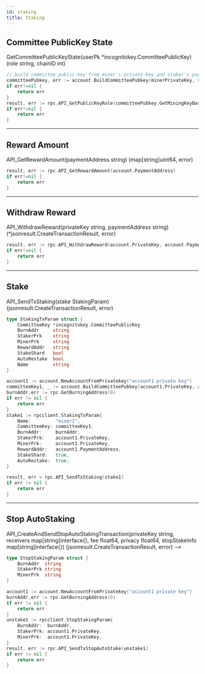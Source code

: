 ```yaml
---
id: staking
title: Staking
---
```


## Committee PublicKey State

GetCommitteePublicKeyState(userPk \*incognitokey.CommitteePublicKey) (role string, chainID int)

```go title="Example: get committee public-key state"
// build committee public-key from miner's private-key and staker's paymentAddress
committeePubkey, err := account.BuildCommitteePubkey(minerPrivateKey, stakerPaymentAddress)
if err!=nil {
    return err
}
result, err := rpc.API_GetPublicKeyRole(committeePubkey.GetMiningKeyBase58("bls"))
if err!=nil {
    return err
}
```

---

## Reward Amount

API_GetRewardAmount(paymentAddress string) (map[string]uint64, error)

```go
result, err := rpc.API_GetRewardAmount(account.PaymentAddress)
if err!=nil {
    return err
}
```

---

## Withdraw Reward

API_WithdrawReward(privateKey string, paymentAddress string) (\*jsonresult.CreateTransactionResult, error)

```go
result, err := rpc.API_WithdrawReward(account.PrivateKey, account.PaymentAddress)
if err!=nil {
    return err
}
```

---

## Stake

API_SendTxStaking(stake StakingParam) (jsonresult.CreateTransactionResult, error)

```go
type StakingTxParam struct {
	CommitteeKey *incognitokey.CommitteePublicKey
	BurnAddr     string
	StakerPrk    string
	MinerPrk     string
	RewardAddr   string
	StakeShard   bool
	AutoRestake  bool
	Name         string
}
```

```go title="Example: we use Genesis Account PRV to stake for account1(miner1) and reward will go to account1"
account1 := account.NewAccountFromPrivatekey("account1 private key")
committeeKey1, _ := account.BuildCommitteePubkey(account1.PrivateKey, account1.PaymentAddress)
burnAddr,err := rpc.GetBurningAddress(0)
if err != nil {
    return err
}
stake1 := rpcclient.StakingTxParam{
    Name:         "miner1",
    CommitteeKey: committeeKey1,
    BurnAddr:     burnAddr,
    StakerPrk:    account1.PrivateKey,
    MinerPrk:     account1.PrivateKey,
    RewardAddr:   account1.PaymentAddress,
    StakeShard:   true,
    AutoRestake:  true,
}

result, err = rpc.API_SendTxStaking(stake1)
if err != nil {
    return err
}
```

---

## Stop AutoStaking

API_CreateAndSendStopAutoStakingTransaction(privateKey string, receivers map[string]interface{}, fee float64, privacy float64, stopStakeInfo map[string]interface{}) (jsonresult.CreateTransactionResult, error) -->

```go
type StopStakingParam struct {
	BurnAddr  string
	StakerPrk string
	MinerPrk  string
}
```

```go title="Example: request stop auto-staking for account1"
account1 := account.NewAccountFromPrivatekey("account1 private key")
burnAddr,err := rpc.GetBurningAddress(0)
if err != nil {
    return err
}
unstake1 := rpcclient.StopStakingParam{
    BurnAddr:  burnAddr,
    StakerPrk: account1.PrivateKey,
    MinerPrk:  account1.PrivateKey,
}
result, err := rpc.API_SendTxStopAutoStake(unstake1)
if err != nil {
    return err
}
```
